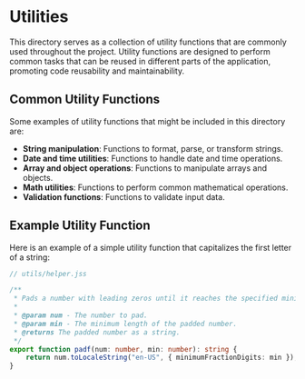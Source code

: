 # Utilities

This directory serves as a collection of utility functions that are commonly used throughout the project. Utility functions are designed to perform common tasks that can be reused in different parts of the application, promoting code reusability and maintainability.

## Common Utility Functions

Some examples of utility functions that might be included in this directory are:

- **String manipulation**: Functions to format, parse, or transform strings.
- **Date and time utilities**: Functions to handle date and time operations.
- **Array and object operations**: Functions to manipulate arrays and objects.
- **Math utilities**: Functions to perform common mathematical operations.
- **Validation functions**: Functions to validate input data.

## Example Utility Function

Here is an example of a simple utility function that capitalizes the first letter of a string:

```ts
// utils/helper.jss

/**
 * Pads a number with leading zeros until it reaches the specified minimum length.
 *
 * @param num - The number to pad.
 * @param min - The minimum length of the padded number.
 * @returns The padded number as a string.
 */
export function padf(num: number, min: number): string {
    return num.toLocaleString("en-US", { minimumFractionDigits: min });
}
```
